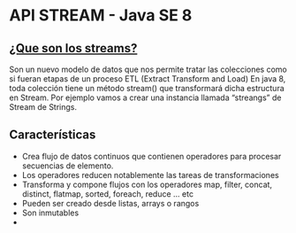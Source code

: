 # API STREAM - Java SE 8

## [¿Que son los streams?](https://www.oracle.com/lad/technical-resources/articles/java/expresiones-lambda-api-stream-java-part2.html)
Son un nuevo modelo de datos que nos permite tratar las colecciones como si fueran etapas de un proceso ETL (Extract Transform and Load)
En java 8, toda colección tiene un método stream() que transformará dicha estructura en Stream. Por ejemplo vamos a crear una instancia llamada “streangs” de Stream de Strings.


## Características
- Crea flujo de datos continuos que contienen operadores para procesar secuencias de elemento.
- Los operadores reducen notablemente las tareas de transformaciones
- Transforma y compone flujos con los operadores map, filter, concat, distinct, flatmap, sorted, foreach, reduce ... etc
- Pueden ser creado desde listas, arrays o rangos
- Son inmutables
- 